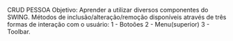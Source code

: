 CRUD PESSOA
Objetivo: Aprender a utilizar diversos componentes do SWING.
Métodos de inclusão/alteração/remoção disponíveis através de três formas de interação com o usuário:
1 - Botoões
2 - Menu(superior)
3 - Toolbar.
